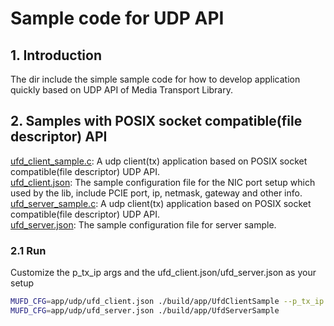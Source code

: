 # Sample code for UDP API

## 1. Introduction

The dir include the simple sample code for how to develop application quickly based on UDP API of Media Transport Library.

## 2. Samples with POSIX socket compatible(file descriptor) API

[ufd_client_sample.c](ufd_client_sample.c): A udp client(tx) application based on POSIX socket compatible(file descriptor) UDP API.<br>
[ufd_client.json](ufd_client.json): The sample configuration file for the NIC port setup which used by the lib, include PCIE port, ip, netmask, gateway and other info.<br>
[ufd_server_sample.c](ufd_server_sample.c): A udp client(tx) application based on POSIX socket compatible(file descriptor) UDP API.<br>
[ufd_server.json](ufd_server.json): The sample configuration file for server sample.<br>

### 2.1 Run

Customize the p_tx_ip args and the ufd_client.json/ufd_server.json as your setup

```bash
MUFD_CFG=app/udp/ufd_client.json ./build/app/UfdClientSample --p_tx_ip 192.168.85.80
MUFD_CFG=app/udp/ufd_server.json ./build/app/UfdServerSample
```
